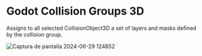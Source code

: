 # Godot Collision Groups 3D
Assigns to all selected CollisionObject3D a set of layers and masks defined by the collision group.

![Captura de pantalla 2024-06-29 124852](https://github.com/Janders1800/Godot-Collision-Groups-3D/assets/27329423/1e81a60a-068e-480b-82d5-4c311795ed06)
